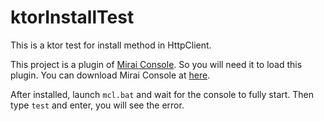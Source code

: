 # ktorInstallTest
This is a ktor test for install method in HttpClient.

This project is a plugin of [Mirai Console](https://github.com/mamoe/mirai). So you will need it to load this plugin. You can download Mirai Console at [here](https://github.com/iTXTech/mcl-installer/releases).

After installed, launch `mcl.bat` and wait for the console to fully start. Then type `test` and enter, you will see the error.
